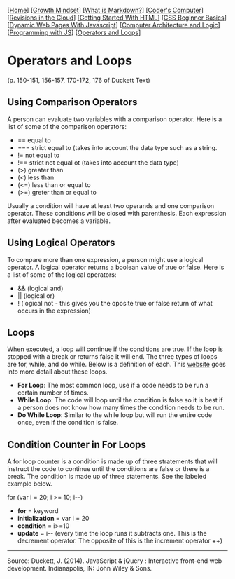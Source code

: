 [[Home](README.md)] [[Growth Mindset](growthmindset.md)] [[What is Markdown?](learning_markdown.md)] [[Coder's Computer](coders_computer.md)] [[Revisions in the Cloud](revisions_in_the_cloud.md)] [[Getting Started With HTML]](gettingstartedwithhtml.md) [[CSS Beginner Basics](css_basics.md)] [[Dynamic Web Pages With Javascript](dynamic_webpages_with_javascript.md)] [[Computer Architecture and Logic](computer_architecture_and_logic.md)] [[Programming with JS](programming_with_javascript.md)] [[Operators and Loops](operators_and_loops.md)] 

# Operators and Loops 
(p. 150-151, 156-157, 170-172, 176 of Duckett Text)

## Using Comparison Operators
A person can evaluate two variables with a comparison operator.  Here is a list of some of the comparison operators:
- == equal to
- === strict equal to (takes into account the data type such as a string.
- != not equal to
- !== strict not equal ot (takes into account the data type)
- (>) greater than
- (<) less than
- (<=) less than or equal to
- (>=) greter than or equal to

Usually a condition will have at least two operands and one comparison operator.  These conditions will be closed with parenthesis.  Each expression after evaluated becomes a variable.  
## Using Logical Operators
To compare more than one expression, a person might use a logical operator.  A logical operator returns a boolean value of true or false.  Here is a list of some of the logical operators:
- && (logical and)
- || (logical or)
- ! (logical not - this gives you the oposite true or false return of what occurs in the expression)

## Loops
When executed, a loop will continue if the conditions are true.  If the loop is stopped with a break or returns false it will end. The three types of loops are for, while, and do while.  Below is a definition of each.  This [website](https://developer.mozilla.org/en-US/docs/Web/JavaScript/Guide/Loops_and_iteration) goes into more detail about these loops.
- **For Loop**:  The most common loop, use if a code needs to be run a certain number of times.
- **While Loop**:  The code will loop until the condition is false so it is best if a person does not know how many times the condition needs to be run.
- **Do While Loop**:  Similar to the while loop but will run the entire code once, even if the condition is false.

## Condition Counter in For Loops
A for loop counter is a condition is made up of three stratements that will instruct the code to continue until the conditions are false or there is a break.  The condition is made up of three statements.  See the labeled example below.

for (var i = 20; i >= 10; i--)

- **for** = keyword
- **initialization** = var i = 20
- **condition** = i>=10
- **update** = i-- (every time the loop runs it subtracts one.  This is the decrement operator.  The opposite of this is the increment operator ++)


<hr>

Source: Duckett, J. (2014). JavaScript &amp; jQuery : Interactive front-end web development. Indianapolis, IN: John Wiley &amp; Sons.
